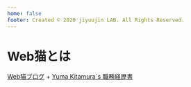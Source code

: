 ```yaml
---
home: false
footer: Created © 2020 jiyuujin LAB. All Rights Reserved.
---
```


# Web猫とは

[Web猫ブログ](https://webneko.dev/) + [Yuma Kitamura`s 職務経歴書](https://github.com/jiyuujin/Curriculum-Vitae)
